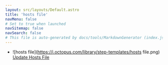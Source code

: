 ```yaml
---
layout: src/layouts/Default.astro
title: 'hosts file'
navMenu: false
# Set to true when launched
navSitemap: false
navSearch: false
# This file is auto-generated by docs/tools/MarkdownGenerator (index.js)
---
```


<ul>

<li>

![hosts file](https://i.octopus.com/library/step-templates/hosts file.png) [Update Hosts File](/integrations/hosts-file/update-hosts-file)

</li>
        
</ul>
